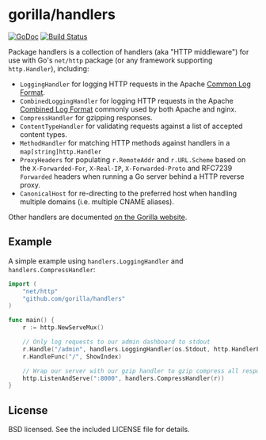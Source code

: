 gorilla/handlers
================
[![GoDoc](https://godoc.org/github.com/gorilla/handlers?status.svg)](https://godoc.org/github.com/gorilla/handlers) [![Build Status](https://travis-ci.org/gorilla/handlers.svg?branch=master)](https://travis-ci.org/gorilla/handlers)

Package handlers is a collection of handlers (aka "HTTP middleware") for use
with Go's `net/http` package (or any framework supporting `http.Handler`), including:

* `LoggingHandler` for logging HTTP requests in the Apache [Common Log
  Format](http://httpd.apache.org/docs/2.2/logs.html#common).
* `CombinedLoggingHandler` for logging HTTP requests in the Apache [Combined Log
  Format](http://httpd.apache.org/docs/2.2/logs.html#combined) commonly used by
  both Apache and nginx.
* `CompressHandler` for gzipping responses.
* `ContentTypeHandler` for validating requests against a list of accepted
  content types.
* `MethodHandler` for matching HTTP methods against handlers in a
  `map[string]http.Handler`
* `ProxyHeaders` for populating `r.RemoteAddr` and `r.URL.Scheme` based on the
  `X-Forwarded-For`, `X-Real-IP`, `X-Forwarded-Proto` and RFC7239 `Forwarded`
  headers when running a Go server behind a HTTP reverse proxy.
* `CanonicalHost` for re-directing to the preferred host when handling multiple 
  domains (i.e. multiple CNAME aliases).

Other handlers are documented [on the Gorilla
website](http://www.gorillatoolkit.org/pkg/handlers).

## Example

A simple example using `handlers.LoggingHandler` and `handlers.CompressHandler`:

```go
import (
    "net/http"
    "github.com/gorilla/handlers"
)

func main() {
    r := http.NewServeMux()

    // Only log requests to our admin dashboard to stdout
    r.Handle("/admin", handlers.LoggingHandler(os.Stdout, http.HandlerFunc(ShowAdminDashboard)))
    r.HandleFunc("/", ShowIndex)

    // Wrap our server with our gzip handler to gzip compress all responses.
    http.ListenAndServe(":8000", handlers.CompressHandler(r))
}
```

## License

BSD licensed. See the included LICENSE file for details.

